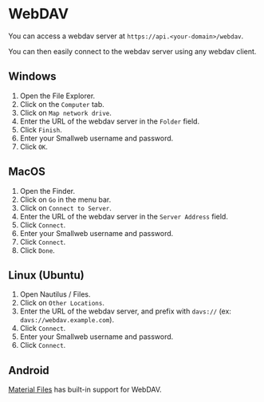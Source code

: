 # WebDAV

You can access a webdav server at `https://api.<your-domain>/webdav`.

You can then easily connect to the webdav server using any webdav client.

## Windows

1. Open the File Explorer.
2. Click on the `Computer` tab.
3. Click on `Map network drive`.
4. Enter the URL of the webdav server in the `Folder` field.
5. Click `Finish`.
6. Enter your Smallweb username and password.
7. Click `OK`.

## MacOS

1. Open the Finder.
2. Click on `Go` in the menu bar.
3. Click on `Connect to Server`.
4. Enter the URL of the webdav server in the `Server Address` field.
5. Click `Connect`.
6. Enter your Smallweb username and password.
7. Click `Connect`.
8. Click `Done`.

## Linux (Ubuntu)

1. Open Nautilus / Files.
2. Click on `Other Locations`.
3. Enter the URL of the webdav server, and prefix with `davs://` (ex: `davs://webdav.example.com`).
4. Click `Connect`.
5. Enter your Smallweb username and password.
6. Click `Connect`.

## Android

[Material Files](https://play.google.com/store/apps/details?id=me.zhanghai.android.files) has built-in support for WebDAV.
